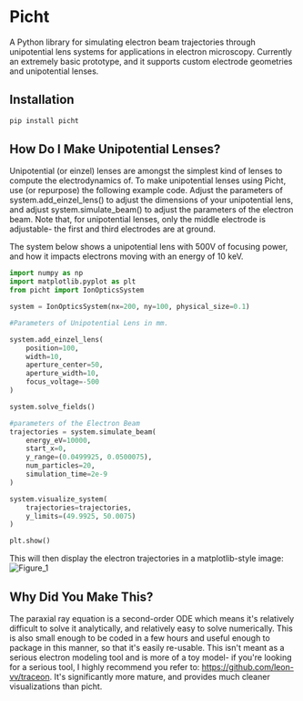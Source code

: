# Picht

A Python library for simulating electron beam trajectories through unipotential lens systems for applications in electron microscopy. Currently an extremely basic prototype, and it supports custom electrode geometries and unipotential lenses.

## Installation

```bash
pip install picht
```

## How Do I Make Unipotential Lenses?

Unipotential (or einzel) lenses are amongst the simplest kind of lenses to compute the electrodynamics of. To make unipotential lenses using Picht, use (or repurpose) the following example code. Adjust the parameters of system.add_einzel_lens() to adjust the dimensions of your unipotential lens, and adjust system.simulate_beam() to adjust the parameters of the electron beam. Note that, for unipotential lenses, only the middle electrode is adjustable- the first and third electrodes are at ground. 

The system below shows a unipotential lens with 500V of focusing power, and how it impacts electrons moving with an energy of 10 keV.

```python
import numpy as np
import matplotlib.pyplot as plt
from picht import IonOpticsSystem

system = IonOpticsSystem(nx=200, ny=100, physical_size=0.1)

#Parameters of Unipotential Lens in mm.

system.add_einzel_lens(
    position=100, 
    width=10, 
    aperture_center=50, 
    aperture_width=10, 
    focus_voltage=-500
)

system.solve_fields()

#parameters of the Electron Beam
trajectories = system.simulate_beam(
    energy_eV=10000,
    start_x=0,
    y_range=(0.0499925, 0.0500075),
    num_particles=20,
    simulation_time=2e-9
)

system.visualize_system(
    trajectories=trajectories,
    y_limits=(49.9925, 50.0075)
)

plt.show()
```

This will then display the electron trajectories in a matplotlib-style image:
![Figure_1](https://github.com/user-attachments/assets/4cf887fa-c9cb-4e6a-9aec-a8a68c11b858)

## Why Did You Make This?

The paraxial ray equation is a second-order ODE which means it's relatively difficult to solve it analytically, and relatively easy to solve numerically. This is also small enough to be coded in a few hours and useful enough to package in this manner, so that it's easily re-usable. This isn't meant as a serious electron modeling tool and is more of a toy model- if you're looking for a serious tool, I highly recommend you refer to: https://github.com/leon-vv/traceon. It's significantly more mature, and provides much cleaner visualizations than picht.
